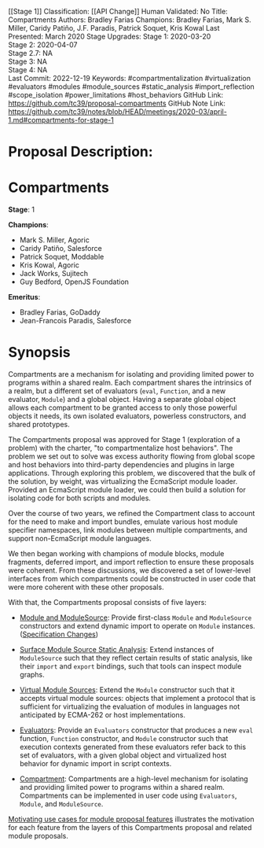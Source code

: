 [[Stage 1]]
Classification: [[API Change]]
Human Validated: No
Title: Compartments
Authors: Bradley Farias
Champions: Bradley Farias, Mark S. Miller, Caridy Patiño, J.F. Paradis, Patrick Soquet, Kris Kowal
Last Presented: March 2020
Stage Upgrades: 
Stage 1: 2020-03-20  
Stage 2: 2020-04-07  
Stage 2.7: NA  
Stage 3: NA  
Stage 4: NA  
Last Commit: 2022-12-19
Keywords: #compartmentalization #virtualization #evaluators #modules #module_sources #static_analysis #import_reflection #scope_isolation #power_limitations #host_behaviors
GitHub Link: https://github.com/tc39/proposal-compartments
GitHub Note Link: https://github.com/tc39/notes/blob/HEAD/meetings/2020-03/april-1.md#compartments-for-stage-1

# Proposal Description:
# Compartments

**Stage**: 1

**Champions**:

* Mark S. Miller, Agoric
* Caridy Patiño, Salesforce
* Patrick Soquet, Moddable
* Kris Kowal, Agoric
* Jack Works, Sujitech
* Guy Bedford, OpenJS Foundation

**Emeritus**:

* Bradley Farias, GoDaddy
* Jean-Francois Paradis, Salesforce

# Synopsis

Compartments are a mechanism for isolating and providing limited power to
programs within a shared realm.
Each compartment shares the intrinsics of a realm, but a different set of
evaluators (`eval`, `Function`, and a new evaluator, `Module`) and a global
object.
Having a separate global object allows each compartment to be granted access to
only those powerful objects it needs, its own isolated evaluators, powerless
constructors, and shared prototypes.

The Compartments proposal was approved for Stage 1 (exploration of a problem)
with the charter, "to compartmentalize host behaviors".
The problem we set out to solve was excess authority flowing from global scope
and host behaviors into third-party dependencies and plugins in large
applications.
Through exploring this problem, we discovered that the bulk of the solution, by
weight, was virtualizing the EcmaScript module loader.
Provided an EcmaScript module loader, we could then build a solution for
isolating code for both scripts and modules.

Over the course of two years, we refined the Compartment class to account for
the need to make and import bundles, emulate various host module specifier
namespaces, link modules between multiple compartments, and support
non-EcmaScript module languages.

We then began working with champions of module blocks, module fragments,
deferred import, and import reflection to ensure these proposals were coherent.
From these discussions, we discovered a set of lower-level interfaces from
which compartments could be constructed in user code that were more coherent
with these other proposals.

With that, the Compartments proposal consists of five layers:

- [Module and ModuleSource][0]: Provide first-class `Module` and
  `ModuleSource` constructors and extend dynamic import to operate on `Module`
  instances. ([Specification Changes][0-spec])

- [Surface Module Source Static Analysis][1]: Extend instances of
  `ModuleSource` such that they reflect certain results of static analysis,
  like their `import` and `export` bindings, such that tools can inspect module
  graphs.

- [Virtual Module Sources][2]: Extend the `Module` constructor such that it
  accepts virtual module sources: objects that implement a protocol that is
  sufficient for virtualizing the evaluation of modules in languages not
  anticipated by ECMA-262 or host implementations.

- [Evaluators][3]: Provide an `Evaluators` constructor that produces
  a new `eval` function, `Function` constructor, and `Module` constructor
  such that execution contexts generated from these evaluators refer
  back to this set of evaluators, with a given global object and virtualized
  host behavior for dynamic import in script contexts.

- [Compartment][4]: Compartments are a high-level mechanism for isolating
  and providing limited power to programs within a shared realm.
  Compartments can be implemented in user code using `Evaluators`, `Module`,
  and `ModuleSource`.

[Motivating use cases for module proposal features](./GRAPH.md) illustrates
the motivation for each feature from the layers of this Compartments proposal
and related module proposals.

[0]: ./0-module-and-module-source.md
[0-spec]: https://tc39.es/proposal-compartments/0-module-and-module-source.html
[1]: ./1-static-analysis.md
[2]: ./2-virtual-module-source.md
[3]: ./3-evaluator.md
[4]: ./4-compartment.md
